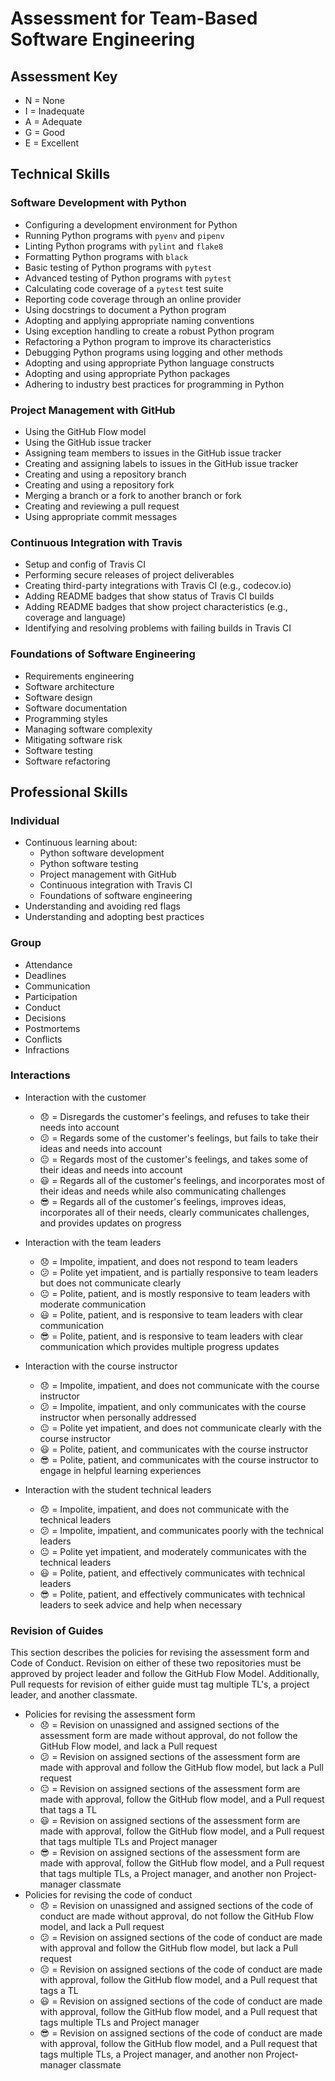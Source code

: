 # Assessment for Team-Based Software Engineering

## Assessment Key

* N = None
* I = Inadequate
* A = Adequate
* G = Good
* E = Excellent

## Technical Skills

### Software Development with Python

* Configuring a development environment for Python
* Running Python programs with `pyenv` and `pipenv`
* Linting Python programs with `pylint` and `flake8`
* Formatting Python programs with `black`
* Basic testing of Python programs with `pytest`
* Advanced testing of Python programs with `pytest`
* Calculating code coverage of a `pytest` test suite
* Reporting code coverage through an online provider
* Using docstrings to document a Python program
* Adopting and applying appropriate naming conventions
* Using exception handling to create a robust Python program
* Refactoring a Python program to improve its characteristics
* Debugging Python programs using logging and other methods
* Adopting and using appropriate Python language constructs
* Adopting and using appropriate Python packages
* Adhering to industry best practices for programming in Python

### Project Management with GitHub

* Using the GitHub Flow model
* Using the GitHub issue tracker
* Assigning team members to issues in the GitHub issue tracker
* Creating and assigning labels to issues in the GitHub issue tracker
* Creating and using a repository branch
* Creating and using a repository fork
* Merging a branch or a fork to another branch or fork
* Creating and reviewing a pull request
* Using appropriate commit messages

### Continuous Integration with Travis

* Setup and config of Travis CI
* Performing secure releases of project deliverables
* Creating third-party integrations with Travis CI (e.g., codecov.io)
* Adding README badges that show status of Travis CI builds
* Adding README badges that show project characteristics (e.g., coverage and
  language)
* Identifying and resolving problems with failing builds in Travis CI

### Foundations of Software Engineering

* Requirements engineering
* Software architecture
* Software design
* Software documentation
* Programming styles
* Managing software complexity
* Mitigating software risk
* Software testing
* Software refactoring

## Professional Skills

### Individual

* Continuous learning about:
  * Python software development
  * Python software testing
  * Project management with GitHub
  * Continuous integration with Travis CI
  * Foundations of software engineering
* Understanding and avoiding red flags
* Understanding and adopting best practices

### Group

* Attendance
* Deadlines
* Communication
* Participation
* Conduct
* Decisions
* Postmortems
* Conflicts
* Infractions

### Interactions

* Interaction with the customer
  * :disappointed: = Disregards the customer's feelings, and
  refuses to take their needs into account
  * :confused: = Regards some of the customer's feelings,
  but fails to take their ideas and needs into account
  * :neutral_face: = Regards most of the customer's feelings,
  and takes some of their ideas and needs into account
  * :smiley: = Regards all of the customer's feelings, and
  incorporates most of their ideas and needs while also communicating challenges
  * :sunglasses: = Regards all of the customer's feelings, improves ideas,
  incorporates all of their needs, clearly communicates challenges, and
  provides updates on progress

* Interaction with the team leaders
  * :disappointed: = Impolite, impatient, and does not respond to team leaders
  * :confused: = Polite yet impatient, and is partially responsive to
  team leaders but does not communicate clearly
  * :neutral_face: = Polite, patient, and is mostly responsive to team leaders
  with moderate communication
  * :smiley: = Polite, patient, and is responsive to team leaders with clear
  communication
  * :sunglasses: = Polite, patient, and is responsive to team leaders with clear
  communication which provides multiple progress updates

* Interaction with the course instructor
  * :disappointed: = Impolite, impatient, and does not communicate with the course
  instructor
  * :confused: = Impolite, impatient, and only communicates with the course
  instructor when personally addressed
  * :neutral_face: = Polite yet impatient, and does not communicate clearly with
  the course instructor
  * :smiley: = Polite, patient, and communicates with the course instructor
  * :sunglasses: = Polite, patient, and communicates with the course instructor to
  engage in helpful learning experiences

* Interaction with the student technical leaders
  * :disappointed: = Impolite, impatient, and does not communicate with the technical
  leaders
  * :confused: = Impolite, impatient, and communicates poorly with the technical
  leaders
  * :neutral_face: = Polite yet impatient, and moderately communicates with the
  technical leaders
  * :smiley: = Polite, patient, and effectively communicates with technical leaders
  * :sunglasses: = Polite, patient, and effectively communicates with technical
  leaders to seek advice and help when necessary

### Revision of Guides

This section describes the policies for revising the assessment form and Code of
Conduct. Revision on either of these two repositories must be approved by
project leader and follow the GitHub Flow Model. Additionally, Pull requests for
revision of either guide must tag multiple TL's, a project leader, and another
classmate.

* Policies for revising the assessment form
  * 😞 = Revision on unassigned and assigned sections of the assessment form
      are made without approval, do not follow the GitHub Flow model, and lack a
      Pull request
  * 😕 = Revision on assigned sections of the assessment form are made with
      approval and follow the GitHub flow model, but lack a Pull request
  * 😐 = Revision on assigned sections of the assessment form are made with
      approval, follow the GitHub flow model, and a Pull request that tags a TL
  * 😃 = Revision on assigned sections of the assessment form are made with
      approval, follow the GitHub flow model, and a Pull request that tags
      multiple TLs and Project manager
  * 😎 = Revision on assigned sections of the assessment form are made with
      approval, follow the GitHub flow model, and a Pull request that tags
      multiple TLs, a Project manager, and another non Project-manager classmate
* Policies for revising the code of conduct
  * 😞 = Revision on unassigned and assigned sections of the code of conduct
      are made without approval, do not follow the GitHub Flow model, and lack a
      Pull request
  * 😕 = Revision on assigned sections of the code of conduct are made with
      approval and follow the GitHub flow model, but lack a Pull request
  * 😐 = Revision on assigned sections of the code of conduct are made with
      approval, follow the GitHub flow model, and a Pull request that tags a TL
  * 😃 = Revision on assigned sections of the code of conduct are made with
      approval, follow the GitHub flow model, and a Pull request that tags
      multiple TLs and Project manager
  * 😎 = Revision on assigned sections of the code of conduct are made with
      approval, follow the GitHub flow model, and a Pull request that tags
      multiple TLs, a Project manager, and another non Project-manager classmate
